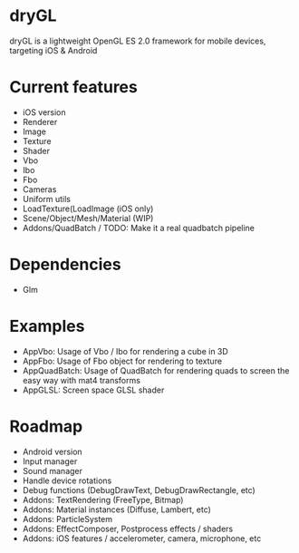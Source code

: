 dryGL
=====

dryGL is a lightweight OpenGL ES 2.0 framework for mobile devices, targeting iOS & Android

Current features
================
- iOS version
- Renderer
- Image
- Texture
- Shader
- Vbo
- Ibo
- Fbo
- Cameras
- Uniform utils
- LoadTexture(LoadImage (iOS only)
- Scene/Object/Mesh/Material (WIP)
- Addons/QuadBatch / TODO: Make it a real quadbatch pipeline

Dependencies
============
- Glm

Examples
========
- AppVbo: Usage of Vbo / Ibo for rendering a cube in 3D
- AppFbo: Usage of Fbo object for rendering to texture
- AppQuadBatch: Usage of QuadBatch for rendering quads to screen the easy way with mat4 transforms
- AppGLSL: Screen space GLSL shader

Roadmap
=======
- Android version
- Input manager
- Sound manager
- Handle device rotations
- Debug functions (DebugDrawText, DebugDrawRectangle, etc)
- Addons: TextRendering (FreeType, Bitmap)
- Addons: Material instances (Diffuse, Lambert, etc)
- Addons: ParticleSystem
- Addons: EffectComposer, Postprocess effects / shaders
- Addons: iOS features / accelerometer, camera, microphone, etc
